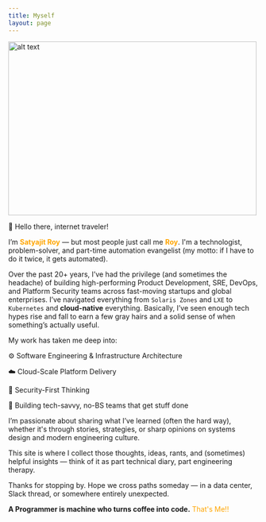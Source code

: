 ```yaml
---
title: Myself
layout: page
---
```


<img src="/assets/uploads/developer.gif" alt="alt text" height="350" width="500"/>


👋 Hello there, internet traveler!

I’m <span style="color:orange"><strong>Satyajit Roy</strong></span> — but most people just call me <span style="color:orange"><strong>Roy</strong></span>. I'm a technologist, problem-solver, and part-time automation evangelist (my motto: if I have to do it twice, it gets automated).

Over the past 20+ years, I’ve had the privilege (and sometimes the headache) of building high-performing Product Development, SRE, DevOps, and Platform Security teams across fast-moving startups and global enterprises. I’ve navigated everything from `Solaris Zones` and `LXE` to `Kubernetes` and **cloud-native** everything. Basically, I’ve seen enough tech hypes rise and fall to earn a few gray hairs and a solid sense of when something’s actually useful.

My work has taken me deep into:

⚙️ Software Engineering & Infrastructure Architecture

☁️ Cloud-Scale Platform Delivery

🔐 Security-First Thinking

🚀 Building tech-savvy, no-BS teams that get stuff done

I’m passionate about sharing what I’ve learned (often the hard way), whether it's through stories, strategies, or sharp opinions on systems design and modern engineering culture.

This site is where I collect those thoughts, ideas, rants, and (sometimes) helpful insights — think of it as part technical diary, part engineering therapy.

Thanks for stopping by. Hope we cross paths someday — in a data center, Slack thread, or somewhere entirely unexpected.

<span style="font-weight: bold">A Programmer is machine who turns coffee into code.</span> <span style="color: orange"> That's Me!! </span>
